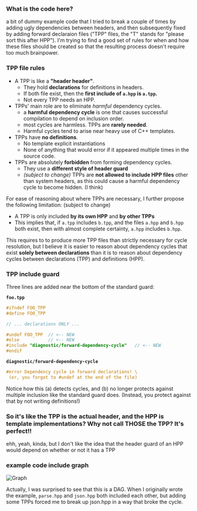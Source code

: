 ### What is the code here?

a bit of dummy example code that I tried to break a couple of times by adding ugly dependencies between headers, and then subsequently fixed by adding forward declaraion files ("TPP" files, the "T" stands for "please sort this after HPP").  I'm trying to find a good set of rules for when and how these files should be created so that the resulting process doesn't require too much brainpower.

### TPP file rules

* A TPP is like a **"header header"**.
  * They hold **declarations** for definitions in headers.
  * If both file exist, then the **first include of `a.hpp` is `a.tpp`.**
  * Not every TPP needs an HPP.
* TPPs' main role are to eliminate *harmful* dependency cycles.
  * a **harmful dependency cycle** is one that causes successful compilation to depend on inclusion order.
  * most cycles are harmless. TPPs are **rarely needed**.
  * Harmful cycles tend to arise near heavy use of C++ templates.
* TPPs have **no definitions**.
  * No template explicit instantiations
  * None of anything that would error if it appeared multiple times in the source code.
* TPPs are absolutely **forbidden** from forming dependency cycles.
  * They use a **different style of header guard**
  * *(subject to change)* TPPs are **not allowed to include HPP files** other than system headers, as this could cause a harmful dependency cycle to become hidden. (I think) 
    
For ease of reasoning about where TPPs are necessary, I further propose the following limitation: (subject to change)

* A TPP is only included **by its own HPP** and **by other TPPs**
* This implies that, if `a.tpp` includes `b.tpp`, and the files `a.hpp` and `b.hpp` both exist, then with almost complete certainty, `a.hpp` includes `b.hpp`.

This requires to to produce more TPP files than strictly necessary for cycle resolution, but I believe it is easier to reason about dependency cycles that exist **solely between declarations** than it is to reason about dependency cycles between declarations (TPP) and definitions (HPP).
    
### TPP include guard

Three lines are added near the bottom of the standard guard:

**`foo.tpp`**

```c++
#ifndef FOO_TPP
#define FOO_TPP

// ... declarations ONLY ...

#undef FOO_TPP  // <-- NEW
#else           // <-- NEW
#include "diagnostic/forward-dependency-cycle"   // <-- NEW
#endif
```

**`diagnostic/forward-dependency-cycle`**

```c++
#error Dependency cycle in forward declarations! \
 (or, you forgot to #undef at the end of the file)
```

Notice how this (a) detects cycles, and (b) no longer protects against multiple inclusion like the standard guard does. (Instead, you protect against that by not writing definitions!)

### So it's like the TPP is the actual header, and the HPP is template implementations?  Why not call THOSE the TPP? It's perfect!!

ehh, yeah, kinda, but I don't like the idea that the header guard of an HPP would depend on whether or not it has a TPP

### example code include graph

![Graph](https://g.gravizo.com/source/svg?https%3A%2F%2Fraw.githubusercontent.com%2FExpHP%2Fforward-decl-experiment%2Fmaster%2Fres%2Fincludes.dot)

Actually, I was surprised to see that this is a DAG.  When I originally wrote the example, `parse.hpp` and `json.hpp` both included each other, but adding some TPPs forced me to break up json.hpp in a way that broke the cycle.
